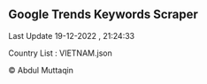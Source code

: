 

## Google Trends Keywords Scraper 
 
Last Update 19-12-2022 , 21:24:33

Country List :
VIETNAM.json



© Abdul Muttaqin 

